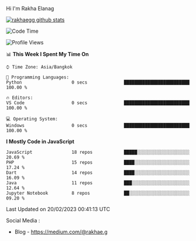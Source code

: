 Hi I'm Rakha Elanag


[![rakhaegg github stats](https://github-readme-stats.vercel.app/api?username=rakhaegg)](https://github.com/rakhaegg/rakhaegg)




<!--START_SECTION:waka-->
![Code Time](http://img.shields.io/badge/Code%20Time-1%2C196%20hrs%2026%20mins-blue)

![Profile Views](http://img.shields.io/badge/Profile%20Views-0-blue)

📊 **This Week I Spent My Time On** 

```text
⌚︎ Time Zone: Asia/Bangkok

💬 Programming Languages: 
Python                   0 secs              █████████████████████████   100.00 % 

🔥 Editors: 
VS Code                  0 secs              █████████████████████████   100.00 % 

💻 Operating System: 
Windows                  0 secs              █████████████████████████   100.00 % 

```

**I Mostly Code in JavaScript** 

```text
JavaScript               18 repos            █████░░░░░░░░░░░░░░░░░░░░   20.69 % 
PHP                      15 repos            ████░░░░░░░░░░░░░░░░░░░░░   17.24 % 
Dart                     14 repos            ████░░░░░░░░░░░░░░░░░░░░░   16.09 % 
Java                     11 repos            ███░░░░░░░░░░░░░░░░░░░░░░   12.64 % 
Jupyter Notebook         8 repos             ██░░░░░░░░░░░░░░░░░░░░░░░   09.20 % 

```



 Last Updated on 20/02/2023 00:41:13 UTC
<!--END_SECTION:waka-->

Social Media : 
- Blog - https://medium.com/@rakhae.g
